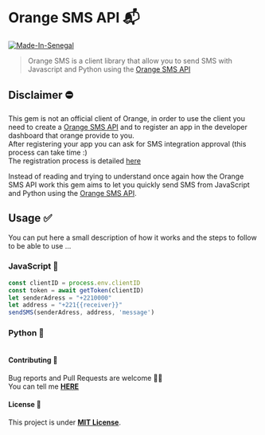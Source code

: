 # Orange SMS API 📬

[![Made-In-Senegal](https://github.com/GalsenDev221/made.in.senegal/blob/master/assets/badge.svg)](https://github.com/GalsenDev221/made.in.senegal)

> Orange SMS is a client library that allow you to send SMS with Javascript and Python using the [Orange SMS API](https://developer.orange.com/apis/sms-sn/overview)

## Disclaimer ⛔

This gem is not an official client of Orange, in order to use the client you need to create a [Orange SMS API](https://developer.orange.com/apis/sms-sn/overview) and to register an app in the developer dashboard that orange provide to you.  
After registering your app you can ask for SMS integration approval (this process can take time :)  
The registration process is detailed [here](https://developer.orange.com/apis/sms-sn/overview)

Instead of reading and trying to understand once again how the Orange SMS API work this gem aims to let you quickly send SMS from JavaScript and Python using the [Orange SMS API](https://developer.orange.com/apis/sms-sn/overview).

## Usage ✅

You can put here a small description of how it works and the steps to follow to be able to use ...

### JavaScript 💛

```javascript
const clientID = process.env.clientID
const token = await getToken(clientID)
let senderAdress = "+2210000"
let address = "+221{{receiver}}"
sendSMS(senderAdress, address, 'message')
```

### Python 🐍

```python
```

#### Contributing 🤝

Bug reports and Pull Requests are welcome 👋🏽  
You can tell me **[HERE](https://github.com/honorableCon/OrangeSMS-API/issues)**

#### License 🔖

This project is under **[MIT License](https://opensource.org/licenses/MIT)**.
